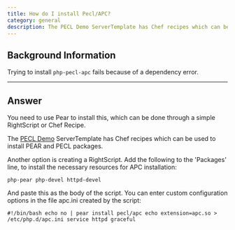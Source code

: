 ```yaml
---
title: How do I install Pecl/APC?
category: general
description: The PECL Demo ServerTemplate has Chef recipes which can be used to install PEAR and PECL packages.
---
```


## Background Information

Trying to install `php-pecl-apc` fails because of a dependency error.

* * *

## Answer

You need to use Pear to install this, which can be done through a simple RightScript or Chef Recipe.

The [PECL Demo](http://www.rightscale.com/library/server_templates/PECL-Demo/lineage/18473) ServerTemplate has Chef recipes which can be used to install PEAR and PECL packages.

Another option is creating a RightScript. Add the following to the 'Packages' line, to install the necessary resources for APC installation:&nbsp;

~~~
php-pear php-devel httpd-devel
~~~

And paste this as the body of the script. You can enter custom configuration options in the file apc.ini created by the script:

~~~
#!/bin/bash echo no | pear install pecl/apc echo extension=apc.so > /etc/php.d/apc.ini service httpd graceful
~~~
